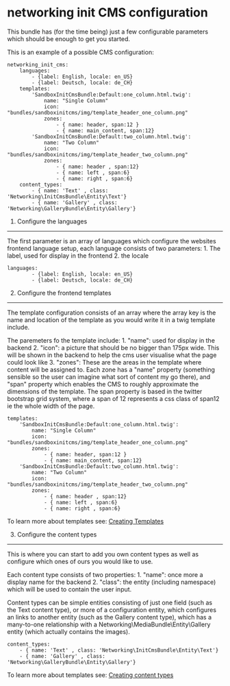 networking init CMS configuration
=================================

This bundle has (for the time being) just a few configurable parameters which should be enough to
get you started.

This is an example of a possible CMS configuration:

```
networking_init_cms:
    languages:
        - {label: English, locale: en_US}
        - {label: Deutsch, locale: de_CH}
    templates:
        'SandboxInitCmsBundle:Default:one_column.html.twig':
            name: "Single Column"
            icon: "bundles/sandboxinitcms/img/template_header_one_column.png"
            zones:
                - { name: header, span:12 }
                - { name: main_content, span:12}
        'SandboxInitCmsBundle:Default:two_column.html.twig':
            name: "Two Column"
            icon: "bundles/sandboxinitcms/img/template_header_two_column.png"
            zones:
                - { name: header , span:12}
                - { name: left , span:6}
                - { name: right , span:6}
    content_types:
        - { name: 'Text' , class: 'Networking\InitCmsBundle\Entity\Text'}
        - { name: 'Gallery' , class: 'Networking\GalleryBundle\Entity\Gallery'}
```

1) Configure the languages
--------------------------
The first parameter is an array of languages which configure the websites frontend language setup, each
language consists of two parameters:
    1. The label, used for display in the frontend
    2. the locale

```
languages:
        - {label: English, locale: en_US}
        - {label: Deutsch, locale: de_CH}
```

2) Configure the frontend templates
-----------------------------------

The template configuration consists of an array where the array key is the name and location of the template
as you would write it in a twig template include.

The paremeters fo the template include:
    1. "name": used for display in the backend
    2. "icon": a picture that should be no bigger than 175px wide. This will be shown in the backend to help
        the cms user visualise what the page could look like
    3. "zones": These are the areas in the template where content will be assigned to. Each zone has a "name" property
        (something sensible so the user can imagine what sort of content my go there), and "span" property which enables
        the CMS to roughly approximate the dimensions of the template. The span property is based in the twitter
        bootstrap grid system, where a span of 12 represents a css class of span12 ie the whole width of the page.

```
templates:
    'SandboxInitCmsBundle:Default:one_column.html.twig':
        name: "Single Column"
        icon: "bundles/sandboxinitcms/img/template_header_one_column.png"
        zones:
            - { name: header, span:12 }
            - { name: main_content, span:12}
    'SandboxInitCmsBundle:Default:two_column.html.twig':
        name: "Two Column"
        icon: "bundles/sandboxinitcms/img/template_header_two_column.png"
        zones:
            - { name: header , span:12}
            - { name: left , span:6}
            - { name: right , span:6}
```

To learn more about templates see:
[Creating Templates](https://github.com/networking/init-cms-bundle/blob/master/Resources/doc/templates.md)

3) Configure the content types
------------------------------

This is where you can start to add you own content types as well as configure which ones of ours you would like to use.

Each content type consists of two properties:
    1. "name": once more a display name for the backend
    2. "class": the entity (including namespace) which will be used to contain the user input.

Content types can be simple entities consisting of just one field (such as the Text content type), or more of a
configuration entity, which configures an links to another entity (such as the Gallery content type), which has a
many-to-one relationship with a Networking\MediaBundle\Entity\Gallery entity (which actually contains the images).

```
content_types:
    - { name: 'Text' , class: 'Networking\InitCmsBundle\Entity\Text'}
    - { name: 'Gallery' , class: 'Networking\GalleryBundle\Entity\Gallery'}
```

To learn more about templates see:
[Creating content types](https://github.com/networking/init-cms-bundle/blob/master/Resources/doc/content_types.md)
